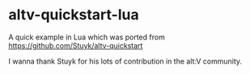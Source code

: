 # altv-quickstart-lua
A quick example in Lua which was ported from https://github.com/Stuyk/altv-quickstart

I wanna thank Stuyk for his lots of contribution in the alt:V community.

